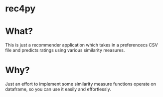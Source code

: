 # rec4py
# What?
This is just a recommender application which takes in a preferencecs CSV file and predicts ratings using various similarity measures.
# Why?
Just an effort to implement some similarity measure functions operate on dataframe, so you can use it easily and effortlessly.
